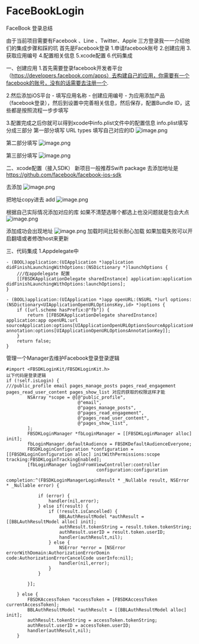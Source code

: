 # FaceBookLogin
FaceBook 登录总结


由于当前项目需要有Facebook 、Line 、Twitter、Apple 三方登录我一一介绍他们的集成步骤和踩的坑
首先是Facebook登录
1.申请facebook账号
2.创建应用
3.获取应用编号
4.配置相关信息
5.xcode配置
6.代码集成

一、创建应用
1.首先需要登录facebook开发者平台（https://developers.facebook.com/apps）去构建自己的应用，你需要有一个facebook的账号，没有的话需要去注册一个.

2.然后添加iOS平台 - 填写应用名称 - 创建应用编号 - 为应用添加产品（facebook登录），然后到设置中完善相关信息，然后保存，配置Bundle ID，这些都是按照流程一步步填写

3.配置完成之后你就可以得到xcode中info.plist文件中的配置信息
info.plist填写分成三部分
第一部分填写
 URL types 填写自己对应的ID
  ![image.png](https://upload-images.jianshu.io/upload_images/1954867-dce02c95dc0f684f.png?imageMogr2/auto-orient/strip%7CimageView2/2/w/1240)

第二部分填写
![image.png](https://upload-images.jianshu.io/upload_images/1954867-193ca2cf746c2153.png?imageMogr2/auto-orient/strip%7CimageView2/2/w/1240)

第三部分填写
![image.png](https://upload-images.jianshu.io/upload_images/1954867-038afb02125b321f.png?imageMogr2/auto-orient/strip%7CimageView2/2/w/1240)

二、xcode配置（接入SDK）
新项目一般推荐Swift package 去添加地址是 https://github.com/facebook/facebook-ios-sdk

去添加
![image.png](https://upload-images.jianshu.io/upload_images/1954867-c89a7c09c5e84d6e.png?imageMogr2/auto-orient/strip%7CimageView2/2/w/1240)

把地址copy进去 add
![image.png](https://upload-images.jianshu.io/upload_images/1954867-8730e5929a70b04b.png?imageMogr2/auto-orient/strip%7CimageView2/2/w/1240)

根据自己实际情况添加对应的库 如果不清楚选哪个都选上也没问题就是包会大点 
![image.png](https://upload-images.jianshu.io/upload_images/1954867-81ba13d33b035273.png?imageMogr2/auto-orient/strip%7CimageView2/2/w/1240)

添加成功会出现地址
![image.png](https://upload-images.jianshu.io/upload_images/1954867-393957db7b6af393.png?imageMogr2/auto-orient/strip%7CimageView2/2/w/1240)
加载时间比较长耐心加载 如果加载失败可以开启翻墙或者修改host来更新

三、代码集成 
1.Appdelegate中
```
- (BOOL)application:(UIApplication *)application didFinishLaunchingWithOptions:(NSDictionary *)launchOptions {
    ///在appdelegate 配置
    [[FBSDKApplicationDelegate sharedInstance] application:application didFinishLaunchingWithOptions:launchOptions];
}
```
```
- (BOOL)application:(UIApplication *)app openURL:(NSURL *)url options:(NSDictionary<UIApplicationOpenURLOptionsKey,id> *)options {
    if ([url.scheme hasPrefix:@"fb"]) {
        return [[FBSDKApplicationDelegate sharedInstance] application:app openURL:url sourceApplication:options[UIApplicationOpenURLOptionsSourceApplicationKey] annotation:options[UIApplicationOpenURLOptionsAnnotationKey]];
    }
    return false;
}
```
管理一个Manager去维护Facebook登录登录逻辑
```
#import <FBSDKLoginKit/FBSDKLoginKit.h>
以下代码是登录逻辑
if (!self.isLogin) {
///public_profile email pages_manage_posts pages_read_engagement pages_read_user_content pages_show_list 对应的获取的权限这样才能
        NSArray *scope = @[@"public_profile",
                           @"email",
                           @"pages_manage_posts",
                           @"pages_read_engagement",
                           @"pages_read_user_content",
                           @"pages_show_list",
        ];
        FBSDKLoginManager *fbLoginManager = [[FBSDKLoginManager alloc] init];
        fbLoginManager.defaultAudience = FBSDKDefaultAudienceEveryone;
        FBSDKLoginConfiguration *configuration = [[FBSDKLoginConfiguration alloc] initWithPermissions:scope tracking:FBSDKLoginTrackingEnabled];
        [fbLoginManager logInFromViewController:controller
                                  configuration:configuration
                                     completion:^(FBSDKLoginManagerLoginResult * _Nullable result, NSError * _Nullable error) {

            if (error) {
                handler(nil,error);
            } else if(result) {
                if (!result.isCancelled) {
                    BBLAuthResultModel *authResult = [[BBLAuthResultModel alloc] init];
                    authResult.tokenString = result.token.tokenString;
                    authResult.userID = result.token.userID;
                    handler(authResult,nil);
                } else {
                    NSError *error = [NSError errorWithDomain:AuthorizationErrorDomin code:AuthorizationErrorCancelCode userInfo:nil];
                    handler(nil,error);
                }
            }

        }];

    } else {
        FBSDKAccessToken *accessToken = [FBSDKAccessToken currentAccessToken];
        BBLAuthResultModel *authResult = [[BBLAuthResultModel alloc] init];
        authResult.tokenString = accessToken.tokenString;
        authResult.userID = accessToken.userID;
        handler(authResult,nil);
    }
```

